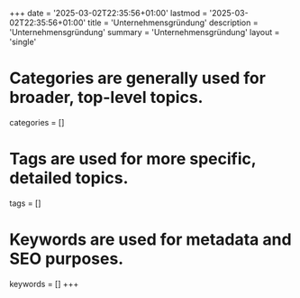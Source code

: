 +++
date = '2025-03-02T22:35:56+01:00'
lastmod = '2025-03-02T22:35:56+01:00'
title = 'Unternehmensgründung'
description = 'Unternehmensgründung'
summary = 'Unternehmensgründung'
layout = 'single'
# Categories are generally used for broader, top-level topics.
categories = []
# Tags are used for more specific, detailed topics.
tags = []
# Keywords are used for metadata and SEO purposes.
keywords = []
+++
